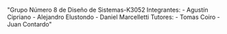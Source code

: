 "Grupo Número 8 de Diseño de Sistemas-K3052
	Integrantes:
	- Agustín Cipriano
	- Alejandro Elustondo
	- Daniel Marcelletti
	Tutores:
	- Tomas Coiro
	- Juan Contardo" 
